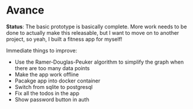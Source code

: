 # Avance

**Status**: The basic prototype is basically complete. More work needs to be done
to actually make this releasable, but I want to move on to another project, so yeah,
I built a fitness app for myself!

Immediate things to improve:
  - Use the Ramer-Douglas-Peuker algorithm to simplify the graph when there are too many data points
  - Make the app work offline
  - Pacakge app into docker container
  - Switch from sqlite to postgresql
  - Fix all the todos in the app
  - Show password button in auth